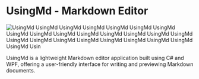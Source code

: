 # UsingMd - Markdown Editor
![UsingMd UsingMd UsingMd UsingMd UsingMd UsingMd UsingMd UsingMd UsingMd UsingMd UsingMd UsingMd UsingMd UsingMd UsingMd UsingMd UsingMd UsingMd UsingMd UsingMd UsingMd UsingMd UsingMd UsingMd Usin](https://github.com/Kurizaki/UsingMd/assets/110892283/7090e7f8-3d7b-45b1-9306-eebbf472485f)

UsingMd is a lightweight Markdown editor application built using C# and WPF, offering a user-friendly interface for writing and previewing Markdown documents.

